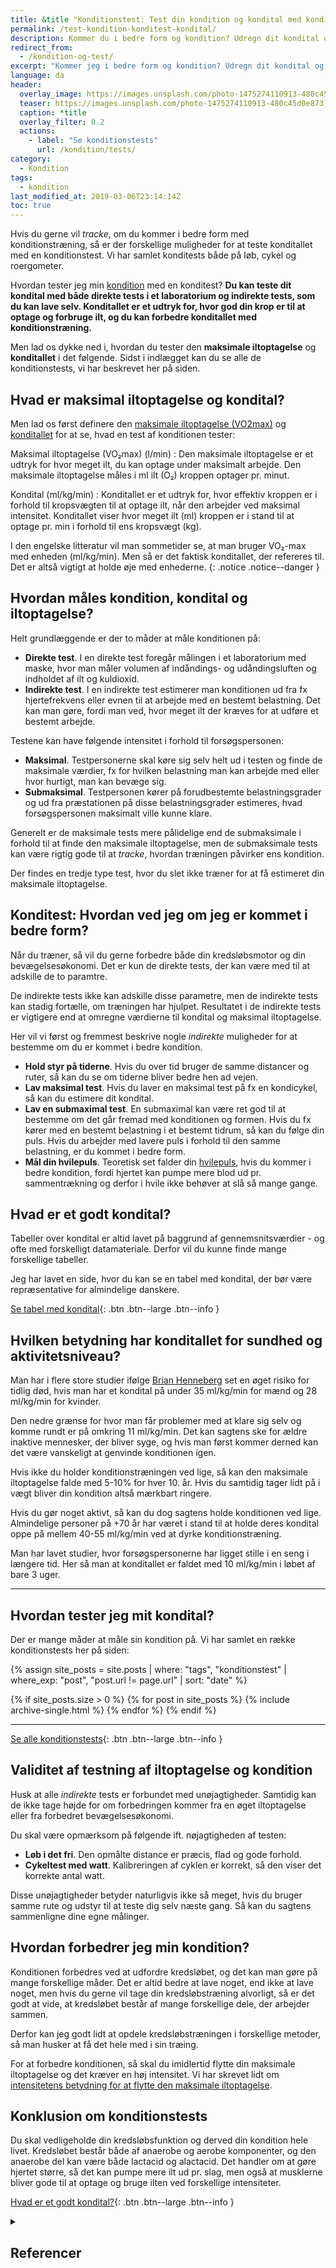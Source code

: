 ```yaml
---
title: &title "Konditionstest: Test din kondition og kondital med konditests"
permalink: /test-kondition-konditest-kondital/
description: Kommer du i bedre form og kondition? Udregn dit kondital og maksimale iltoptagelse (VO2max) med vores beregnere og følg dit kondital.
redirect_from:
  - /kondition-og-test/
excerpt: "Kommer jeg i bedre form og kondition? Udregn dit kondital og maksimale iltoptagelse (VO2max) med vores beregnere og se om du får et bedre kondital og fremgang i træningen."
language: da
header:
  overlay_image: https://images.unsplash.com/photo-1475274110913-480c45d0e873?ixlib=rb-1.2.1&ixid=eyJhcHBfaWQiOjEyMDd9&auto=format&fit=crop&h=630&w=1200&q=60
  teaser: https://images.unsplash.com/photo-1475274110913-480c45d0e873?ixlib=rb-1.2.1&ixid=eyJhcHBfaWQiOjEyMDd9&auto=format&fit=crop&h=300&w=400&q=10
  caption: *title
  overlay_filter: 0.2
  actions:
    - label: "Se konditionstests"
      url: /kondition/tests/
category:
  - Kondition
tags:
  - kondition
last_modified_at: 2019-03-06T23:14:14Z
toc: true
---
```


Hvis du gerne vil _tracke_, om du kommer i bedre form med konditionstræning, så er der forskellige muligheder for at teste konditallet med en konditionstest. Vi har samlet konditests både på løb, cykel og roergometer.

Hvordan tester jeg min [kondition](/kondition/) med en konditest? **Du kan teste dit kondital med både direkte tests i et laboratorium og indirekte tests, som du kan lave selv. Konditallet er et udtryk for, hvor god din krop er til at optage og forbruge ilt, og du kan forbedre konditallet med konditionstræning.**

Men lad os dykke ned i, hvordan du tester den **maksimale iltoptagelse** og **konditallet** i det følgende. Sidst i indlægget kan du se alle de konditionstests, vi har beskrevet her på siden.

## Hvad er maksimal iltoptagelse og kondital?

Men lad os først definere den [maksimale iltoptagelse (VO2max)](/maksimale-iltoptagelse-vo2max/) og [konditallet](/kondital/) for at se, hvad en test af konditionen tester:

Maksimal iltoptagelse (VO₂max) (l/min)
: Den maksimale iltoptagelse er et udtryk for hvor meget ilt, du kan optage under maksimalt arbejde. Den maksimale iltoptagelse måles i ml ilt (O₂) kroppen optager pr. minut.

Kondital (ml/kg/min)
: Konditallet er et udtryk for, hvor effektiv kroppen er i forhold til kropsvægten til at optage ilt, når den arbejder ved maksimal intensitet. Konditallet viser hvor meget ilt (ml) kroppen er i stand til at optage pr. min i forhold til ens kropsvægt (kg).

I den engelske litteratur vil man sommetider se, at man bruger VO₂-max med enheden (ml/kg/min). Men så er det faktisk konditallet, der refereres til. Det er altså vigtigt at holde øje med enhederne.
{: .notice .notice--danger }

## Hvordan måles kondition, kondital og iltoptagelse?

Helt grundlæggende er der to måder at måle konditionen på:

- **Direkte test**. I en direkte test foregår målingen i et laboratorium med maske, hvor man måler volumen af indåndings- og udåndingsluften og indholdet af ilt og kuldioxid.
- **Indirekte test**. I en indirekte test estimerer man konditionen ud fra fx hjertefrekvens eller evnen til at arbejde med en bestemt belastning. Det kan man gøre, fordi man ved, hvor meget ilt der kræves for at udføre et bestemt arbejde.

Testene kan have følgende intensitet i forhold til forsøgspersonen:

- **Maksimal**. Testpersonerne skal køre sig selv helt ud i testen og finde de maksimale værdier, fx for hvilken belastning man kan arbejde med eller hvor hurtigt, man kan bevæge sig.
- **Submaksimal**. Testpersonen kører på forudbestemte belastningsgrader og ud fra præstationen på disse belastningsgrader estimeres, hvad forsøgspersonen maksimalt ville kunne klare.

Generelt er de maksimale tests mere pålidelige end de submaksimale i forhold til at finde den maksimale iltoptagelse, men de submaksimale tests kan være rigtig gode til at _tracke_, hvordan træningen påvirker ens kondition.

Der findes en tredje type test, hvor du slet ikke træner for at få estimeret din maksimale iltoptagelse.

## Konditest: Hvordan ved jeg om jeg er kommet i bedre form?

Når du træner, så vil du gerne forbedre både din kredsløbsmotor og din bevægelsesøkonomi. Det er kun de direkte tests, der kan være med til at adskille de to paramtre.

De indirekte tests ikke kan adskille disse parametre, men de indirekte tests kan stadig fortælle, om træningen har hjulpet. Resultatet i de indirekte tests er vigtigere end at omregne værdierne til kondital og maksimal iltoptagelse.

Her vil vi først og fremmest beskrive nogle _indirekte_ muligheder for at bestemme om du er kommet i bedre kondition.

- **Hold styr på tiderne**. Hvis du over tid bruger de samme distancer og ruter, så kan du se om tiderne bliver bedre hen ad vejen.
- **Lav maksimal test**. Hvis du laver en maksimal test på fx en kondicykel, så kan du estimere dit kondital.
- **Lav en submaximal test**. En submaximal kan være ret god til at bestemme om det går fremad med konditionen og formen. Hvis du fx kører med en bestemt belastning i et bestemt tidrum, så kan du følge din puls. Hvis du arbejder med lavere puls i forhold til den samme belastning, er du kommet i bedre form.
- **Mål din hvilepuls**. Teoretisk set falder din [hvilepuls](/hvilepuls/), hvis du kommer i bedre kondition, fordi hjertet kan pumpe mere blod ud pr. sammentrækning og derfor i hvile ikke behøver at slå så mange gange.

## Hvad er et godt kondital?

Tabeller over kondital er altid lavet på baggrund af gennemsnitsværdier - og ofte med forskelligt datamateriale. Derfor vil du kunne finde mange forskellige tabeller.

Jeg har lavet en side, hvor du kan se en tabel med kondital, der bør være repræsentative for almindelige danskere.

[Se tabel med kondital](/kondital/){: .btn .btn--large .btn--info }

## Hvilken betydning har konditallet for sundhed og aktivitetsniveau?

Man har i flere store studier ifølge [Brian Henneberg](https://www.myprotein.dk/thezone/traening/tjek-dit-kondital/) set en øget risiko for tidlig død, hvis man har et kondital på under 35 ml/kg/min for mænd og 28 ml/kg/min for kvinder.

Den nedre grænse for hvor man får problemer med at klare sig selv og komme rundt er på omkring 11 ml/kg/min. Det kan sagtens ske for ældre inaktive mennesker, der bliver syge, og hvis man først kommer derned kan det være vanskeligt at genvinde konditionen igen.

Hvis ikke du holder konditionstræningen ved lige, så kan den maksimale iltoptagelse falde med 5-10% for hver 10. år. Hvis du samtidig tager lidt på i vægt bliver din kondition altså mærkbart ringere.

Hvis du gør noget aktivt, så kan du dog sagtens holde konditionen ved lige. Almindelige personer på +70 år har været i stand til at holde deres kondital oppe på mellem 40-55 ml/kg/min ved at dyrke konditionstræning.

Man har lavet studier, hvor forsøgspersonerne har ligget stille i en seng i længere tid. Her så man at konditallet er faldet med 10 ml/kg/min i løbet af bare 3 uger.

***

## Hvordan tester jeg mit kondital?

Der er mange måder at måle sin kondition på. Vi har samlet en række konditionstests her på siden:

{% assign site_posts = site.posts | where: "tags", "konditionstest" | where_exp: "post", "post.url != page.url" | sort: "date" %}

{% if site_posts.size > 0 %}
  {% for post in site_posts %}
    {% include archive-single.html %}
  {% endfor %}
{% endif %}

***

[Se alle konditionstests](/kondition/tests/){: .btn .btn--large .btn--info }

## Validitet af testning af iltoptagelse og kondition

Husk at alle _indirekte_ tests er forbundet med unøjagtigheder. Samtidig kan de ikke tage højde for om forbedringen kommer fra en øget iltoptagelse eller fra forbedret bevægelsesøkonomi.

Du skal være opmærksom på følgende ift. nøjagtigheden af testen:

- **Løb i det fri**. Den opmålte distance er præcis, flad og gode forhold.
- **Cykeltest med watt**. Kalibreringen af cyklen er korrekt, så den viser det korrekte antal watt.

Disse unøjagtigheder betyder naturligvis ikke så meget, hvis du bruger samme rute og udstyr til at teste dig selv næste gang. Så kan du sagtens sammenligne dine egne målinger.

## Hvordan forbedrer jeg min kondition?

Konditionen forbedres ved at udfordre kredsløbet, og det kan man gøre på mange forskellige måder. Det er altid bedre at lave noget, end ikke at lave noget, men hvis du gerne vil tage din kredsløbstræning alvorligt, så er det godt at vide, at kredsløbet består af mange forskellige dele, der arbejder sammen.

Derfor kan jeg godt lidt at opdele kredsløbstræningen i forskellige metoder, så man husker at få det hele med i sin træing.

For at forbedre konditionen, så skal du imidlertid flytte din maksimale iltoptagelse og det kræver en høj intensitet. Vi har skrevet lidt om [intensitetens betydning for at flytte den maksimale iltoptagelse](/maksimale-iltoptagelse-vo2max/).

## Konklusion om konditionstests

Du skal vedligeholde din kredsløbsfunktion og derved din kondition hele livet. Kredsløbet består både af anaerobe og aerobe komponenter, og den anaerobe del kan være både lactacid og alactacid. Det handler om at gøre hjertet større, så det kan pumpe mere ilt ud pr. slag, men også at musklerne bliver gode til at optage og bruge ilten ved forskellige intensiteter.

[Hvad er et godt kondital?](/kondital/){: .btn .btn--large .btn--info }

<details markdown="1" class="references">
  <summary><h2 class="references">Referencer</h2></summary>

- Padilla, Sabino, Iñigo Mujika, Francisco Angulo, og Juan Jose Goiriena. 2000. “Scientific approach to the 1-h cycling world record: a case study”. Journal of Applied Physiology 89 (4): 1522–27. <https://doi.org/10.1152/jappl.2000.89.4.1522>.
- Mujika, Iñigo. 2012. “The Cycling Physiology of Miguel Indurain 14 Years after Retirement”. International Journal of Sports Physiology and Performance 7 (4): 397–400.
- Coyle, Edward F. 2005. “Improved Muscular Efficiency Displayed as Tour de France Champion Matures”. Journal of Applied Physiology (Bethesda, Md.: 1985) 98 (6): 2191–96. <https://doi.org/10.1152/japplphysiol.00216.2005>.
- Faulkner, John A., Carol S. Davis, Christopher L. Mendias, og Susan V. Brooks. 2008. “The Aging of Elite Male Athletes: Age-Related Changes in Performance and Skeletal Muscle Structure and Function”. Clinical Journal of Sport Medicine: Official Journal of the Canadian Academy of Sport Medicine 18 (6): 501–7. <https://doi.org/10.1097/JSM.0b013e3181845f1c>.
- Kolata, Gina. 2005. “Super, Sure, but Not More Than Human”. The New York Times, 24. juli 2005, par. Week in Review. <https://www.nytimes.com/2005/07/24/weekinreview/super-sure-but-not-more-than-human.html>.
- Thomsen, J. J., R. L. Rentsch, P. Robach, J. a. L. Calbet, R. Boushel, P. Rasmussen, C. Juel, og C. Lundby. 2007. “Prolonged Administration of Recombinant Human Erythropoietin Increases Submaximal Performance More than Maximal Aerobic Capacity”. European Journal of Applied Physiology 101 (4): 481–86. <https://doi.org/10.1007/s00421-007-0522-8>.
</details>
